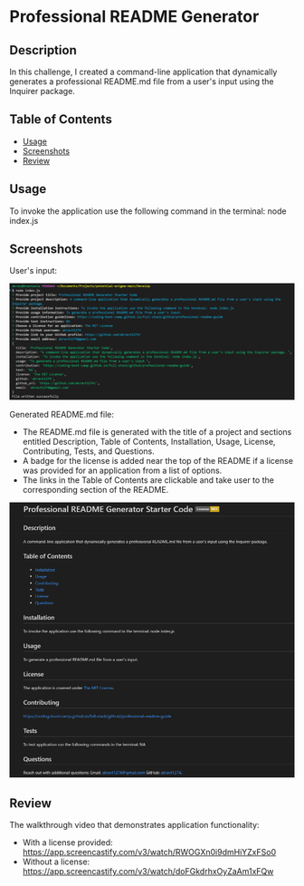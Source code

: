 # Professional README Generator

  ## Description
  In this challenge, I created a command-line application that dynamically generates a professional README.md file from a user's input using the Inquirer package.

  ## Table of Contents
  - [Usage](#usage)
  - [Screenshots](#screenshots)
  - [Review](#review)

  ## Usage
  To invoke the application use the following command in the terminal: 
      node index.js

  ## Screenshots
  User's input: 

  ![alt text](Develop/images/image-1.png)

  Generated README.md file:
  - The README.md file is generated with the title of a project and sections entitled Description, Table of Contents, Installation, Usage, License, Contributing, Tests, and Questions.
  - A badge for the license is added near the top of the README if a license was provided for an application from a list of options.
  - The links in the Table of Contents are clickable and take user to the corresponding section of the README.

  ![alt text](Develop/images/image-2.png)

  ## Review
  The walkthrough video that demonstrates application functionality: 
  - With a license provided: https://app.screencastify.com/v3/watch/RWOGXn0i9dmHiYZxFSo0
  - Without a license: https://app.screencastify.com/v3/watch/doFGkdrhxOyZaAm1xFQw


